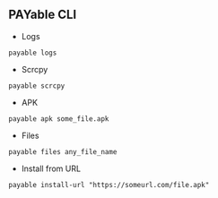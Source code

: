 ## PAYable CLI

* Logs
```
payable logs
```

* Scrcpy
```
payable scrcpy
```

* APK
```
payable apk some_file.apk
```

* Files
```
payable files any_file_name
```

* Install from URL
```
payable install-url "https://someurl.com/file.apk"
```